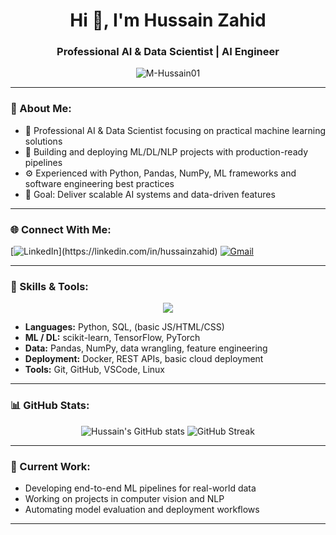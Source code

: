 <h1 align="center">Hi 👋, I'm Hussain Zahid</h1>
<h3 align="center">Professional AI & Data Scientist | AI Engineer</h3>

<p align="center">
  <img src="https://komarev.com/ghpvc/?username=M-Hussain01&label=Profile%20views&color=0e75b6&style=flat" alt="M-Hussain01" />
</p>

---

### 💫 About Me:
- 💼 Professional AI & Data Scientist focusing on practical machine learning solutions
- 🔧 Building and deploying ML/DL/NLP projects with production-ready pipelines
- ⚙️ Experienced with Python, Pandas, NumPy, ML frameworks and software engineering best practices
- 🎯 Goal: Deliver scalable AI systems and data-driven features

---

### 🌐 Connect With Me:
[![LinkedIn]([https://img.shields.io/badge/LinkedIn-blue?logo=linkedin&logoColor=white](https://www.linkedin.com/in/hussain-zahid-a6051a371/))](https://linkedin.com/in/hussainzahid)
[![Gmail](https://img.shields.io/badge/Email-red?logo=gmail&logoColor=white)](mailto:m.hussainzahid01@gmail.com)

---

### 🧰 Skills & Tools:
<p align="center">
<img src="https://skillicons.dev/icons?i=python,scikitlearn,pytorch,tensorflow,numpy,pandas,jupyter,git,github,vscode,linux" />
</p>

- **Languages:** Python, SQL, (basic JS/HTML/CSS)
- **ML / DL:** scikit-learn, TensorFlow, PyTorch
- **Data:** Pandas, NumPy, data wrangling, feature engineering
- **Deployment:** Docker, REST APIs, basic cloud deployment
- **Tools:** Git, GitHub, VSCode, Linux

---

### 📊 GitHub Stats:
<p align="center">
  <img src="https://github-readme-stats.vercel.app/api?username=M-Hussain01&show_icons=true&theme=tokyonight" alt="Hussain's GitHub stats" />
  <img src="https://github-readme-streak-stats.herokuapp.com/?user=M-Hussain01&theme=tokyonight" alt="GitHub Streak" />
</p>

---

### 🎯 Current Work:
- Developing end-to-end ML pipelines for real-world data
- Working on projects in computer vision and NLP
- Automating model evaluation and deployment workflows

---


